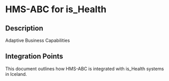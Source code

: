 # HMS-ABC for is_Health

## Description

Adaptive Business Capabilities

## Integration Points

This document outlines how HMS-ABC is integrated with is_Health systems in Iceland.
